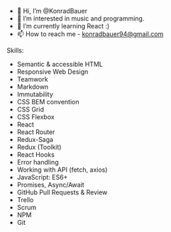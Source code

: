 - 👋 Hi, I’m @KonradBauer
- 👀 I’m interested in music and programming.
- 🌱 I’m currently learning React :)
- 📫 How to reach me - konradbauer94@gmail.com

Skills:

<ul>
<li>Semantic & accessible HTML</li>
<li>Responsive Web Design</li>
<li>Teamwork</li>
<li>Markdown</li>
<li>Immutability</li>
<li>CSS BEM convention</li>
<li>CSS Grid</li>
<li>CSS Flexbox</li>
<li>React</li>
<li>React Router</li>
<li>Redux-Saga</li>
<li>Redux (Toolkit)</li>
<li>React Hooks</li>
<li>Error handling</li>
<li>Working with API (fetch, axios)</li>
<li>JavaScript: ES6+</li>
<li>Promises, Async/Await</li>
<li>GitHub Pull Requests & Review</li>
<li>Trello</li>
<li>Scrum</li>
<li>NPM</li>
<li>Git</li>
</ul>
<!---
KonradBauer/KonradBauer is a ✨ special ✨ repository because its `README.md` (this file) appears on your GitHub profile.
You can click the Preview link to take a look at your changes.
--->
